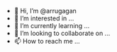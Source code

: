 - 👋 Hi, I’m @arrugagan
- 👀 I’m interested in ...
- 🌱 I’m currently learning ...
- 💞️ I’m looking to collaborate on ...
- 📫 How to reach me ...

<!---
arrugagan/arrugagan is a ✨ special ✨ repository because its `README.md` (this file) appears on your GitHub profile.
You can click the Preview link to take a look at your changes.
--->

